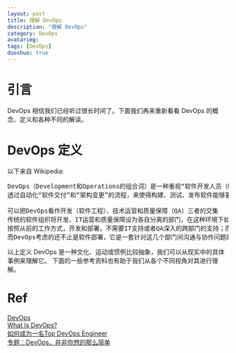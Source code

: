 ```yaml
---
layout: post
title: 理解 DevOps
description: "理解 DevOps"
category: DevOps
avatarimg:
tags: [DevOps]
duoshuo: true
---
```



# 引言

DevOps 相信我们已经听过很长时间了。下面我们再来重新看看 DevOps 的概念、定义和各种不同的解读。  

# DevOps 定义

以下来自 Wikipedia:
<pre>
DevOps（Development和Operations的组合词）是一种重视“软件开发人员（Dev）”和“IT运维技术人员（Ops）”之间沟通合作的文化、运动或惯例。
透过自动化“软件交付”和“架构变更”的流程，来使得构建、测试、发布软件能够更加地快捷、频繁和可靠。

可以把DevOps看作开发（软件工程）、技术运营和质量保障（QA）三者的交集
传统的软件组织将开发、IT运营和质量保障设为各自分离的部门，在这种环境下如何采用新的开发方法（例如敏捷软件开发），是一个重要的课题。
按照从前的工作方式，开发和部署，不需要IT支持或者QA深入的跨部门的支持；而现在却需要极其紧密的多部门协作。
而DevOps考虑的还不止是软件部署，它是一套针对这几个部门间沟通与协作问题的流程和方法。
</pre>

以上定义 DevOps 是一种文化、运动或惯例比较抽象，我们可以从现实中的具体事例来理解它。
下面的一些参考资料也有助于我们从各个不同视角对其进行理解。

# Ref
[DevOps](https://zh.wikipedia.org/wiki/DevOpshttps://zh.wikipedia.org/wiki/DevOps)  
[What Is DevOps?](https://theagileadmin.com/what-is-devops/)  
[如何成为一名Top DevOps Engineer](http://www.cnblogs.com/yuxc/p/3578926.html)  
[专题：DevOps，并非你想的那么简单](http://os.51cto.com/art/201404/436824.htm)  
  

